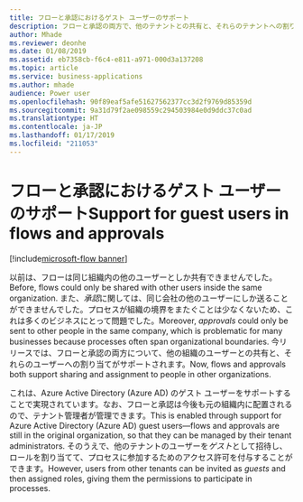 ```yaml
---
title: フローと承認におけるゲスト ユーザーのサポート
description: フローと承認の両方で、他のテナントとの共有と、それらのテナントへの割り当てがサポートされます。 これは、AAD のゲスト ユーザーを使用して実現されます。つまり、他のテナントのユーザーをゲストとして招待し、ロールとアクセス許可を割り当てることができます。
author: Mhade
ms.reviewer: deonhe
ms.date: 01/08/2019
ms.assetid: eb7358cb-f6c4-e811-a971-000d3a137208
ms.topic: article
ms.service: business-applications
ms.author: mhade
audience: Power user
ms.openlocfilehash: 90f89eaf5afe51627562377cc3d2f9769d85359d
ms.sourcegitcommit: 9a31d79f2ae098559c294503984e0d9ddc37c0ad
ms.translationtype: HT
ms.contentlocale: ja-JP
ms.lasthandoff: 01/17/2019
ms.locfileid: "211053"
---
```

# <a name="support-for-guest-users-in-flows-and-approvals"></a><span data-ttu-id="67845-104">フローと承認におけるゲスト ユーザーのサポート</span><span class="sxs-lookup"><span data-stu-id="67845-104">Support for guest users in flows and approvals</span></span>


[!include[microsoft-flow banner](../includes/microsoft-flow.md)]

<span data-ttu-id="67845-105">以前は、フローは同じ組織内の他のユーザーとしか共有できませんでした。</span><span class="sxs-lookup"><span data-stu-id="67845-105">Before, flows could only be shared with other users inside the same organization.</span></span> <span data-ttu-id="67845-106">また、*承認*に関しては、同じ会社の他のユーザーにしか送ることができませんでした。プロセスが組織の境界をまたぐことは少なくないため、これは多くのビジネスにとって問題でした。</span><span class="sxs-lookup"><span data-stu-id="67845-106">Moreover, *approvals* could only be sent to other people in the same company, which is problematic for many businesses because processes often span organizational boundaries.</span></span> <span data-ttu-id="67845-107">今リリースでは、フローと承認の両方について、他の組織のユーザーとの共有と、それらのユーザーへの割り当てがサポートされます。</span><span class="sxs-lookup"><span data-stu-id="67845-107">Now, flows and approvals both support sharing and assignment to people in other organizations.</span></span>

<span data-ttu-id="67845-108">これは、Azure Active Directory (Azure AD) のゲスト ユーザーをサポートすることで実現されています。なお、フローと承認は今後も元の組織内に配置されるので、テナント管理者が管理できます。</span><span class="sxs-lookup"><span data-stu-id="67845-108">This is enabled through support for Azure Active Directory (Azure AD) guest users—flows and approvals are still in the original organization, so that they can be managed by their tenant administrators.</span></span> <span data-ttu-id="67845-109">そのうえで、他のテナントのユーザーを*ゲスト*として招待し、ロールを割り当てて、プロセスに参加するためのアクセス許可を付与することができます。</span><span class="sxs-lookup"><span data-stu-id="67845-109">However, users from other tenants can be invited as *guests* and then assigned roles, giving them the permissions to participate in processes.</span></span>

